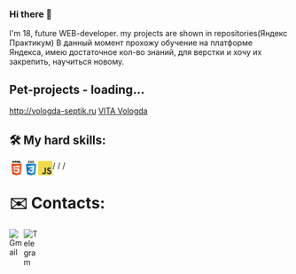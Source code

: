 ### Hi there 👋
I'm 18, future WEB-developer.
my projects are shown in repositories(Яндекс Практикум)
В данный момент прохожу обучение на платформе Яндекса, имею достаточное кол-во знаний, для верстки и хочу их закрепить, научиться новому.

## Pet-projects - loading...
http://vologda-septik.ru
[VITA Vologda]((http://vologda-septik.ru))
## 🛠 My hard skills:
[<img src="https://raw.githubusercontent.com/github/explore/80688e429a7d4ef2fca1e82350fe8e3517d3494d/topics/html/html.png" align="left" width="26" alt="HTML5">]()/
[<img src="https://raw.githubusercontent.com/github/explore/80688e429a7d4ef2fca1e82350fe8e3517d3494d/topics/css/css.png" align="left" width="26" alt="CSS">]()/
[<img src="https://raw.githubusercontent.com/github/explore/80688e429a7d4ef2fca1e82350fe8e3517d3494d/topics/javascript/javascript.png" align="left" width="26" alt="JavaScript">]()/

# ✉️ Contacts: 
[<img src="https://cdn-icons-png.flaticon.com/512/5968/5968534.png" align="left" width="26" alt="Gmail">](mailto:egormaltsev2412@gmail.com)
[<img src="https://cdn-icons-png.flaticon.com/512/2111/2111646.png" align="left" width="26" alt="Telegram">](https://t.me/ikorka01)

